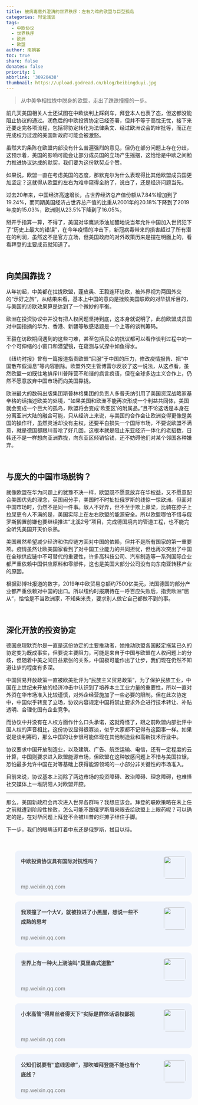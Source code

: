 ```yaml
---
title: 被病毒意外澄清的世界秩序：左右为难的欧盟与巨型孤岛
categories: 时论浅谈
tags:
  - 中欧协议
  - 世界秩序
  - 欧洲
  - 欧盟
author: 南朝客
toc: true
share: false
donates: false
priority: 1
abbrlink: '30920438'
thumbnail: https://upload.godread.cn/blog/beibingduyi.jpg
---
```


> 从中美争相拉拢中脱身的欧盟，走出了跌跌撞撞的一步。

<!-- more -->

前几天美国相关人士还试图在中欧谈判上踩刹车，拜登本人也表了态，但这都没能阻止协议的通过。润色后的中欧投资协定已经签署，但并不等于高忱无忧，接下来还要走完各项流程，包括将协定转化为法律条文、经过欧洲议会的审批等，而正在完成权力过渡的美国新政府可能会被激怒。



虽然大的条陈在欧盟内部没有什么普遍强烈的意见，但仍在部分问题上存在分歧，这预示着，美国的影响可能会让部分成员国的立场产生摇摆，这恰恰是中欧之间勉力推进协议达成的默契，我们要为这份默契点个赞。



如果说，欧盟一直在考虑美国的态度，那默克尔为什么表现得比其他欧盟成员国更加坚定？这就得从欧盟的左右为难中窥得全豹了，说白了，还是经济问题当先。



过去20年来，中国经济高速增长，占世界经济总产值份额从7.84%增加到了19.24%，而同期美国经济占世界总产值的比重从2001年的20.18%下降到了2019年度的15.03%，欧洲则从23.5%下降到了16.05%。



掰开手指算一算，不得了，美国对华鹰派添油加醋地说当年允许中国加入世贸犯下了“历史上最大的错误”，在今年疫情的冲击下，新冠病毒带来的损害超过了所有潜在的利润，虽然这不是官方立场，但美国政府的对外政策历来是摆在明面上的，看看拜登的主要成员就知道了。

<br>

## 向美国靠拢？

从年初起，中美都在拉拢欧盟，蓬皮奥、王毅连环访欧，被外界视为两国外交的“示好之旅”，从结果来看，基本上中国的意向是挫败美国联欧的对华排斥目的，与美国的访欧效果算是达到了一个微妙的平衡。



欧洲在投资协议中并没有把人权问题坚持到底，这本身就说明了，此前欧盟成员国对中国指摘的华为、香港、新疆等敏感话题是一个上等的谈判筹码。



王毅在访欧期间遇到的这些刁难，甚至包括民众的抗议都可以看作谈判过程中的一个个可伸缩的小窗口和潜望镜，在窥测与试探中如鱼得水。



《纽约时报》曾有一篇报道指责欧盟“屈服”于中国的压力，修改疫情报告、把“中国散布假消息”等内容删除。欧盟外交主管博雷尔反驳了这一说法，从这点看，虽然欧盟一如既往地排斥川普阵营不和谐的疯言疯语，但在全球多边主义合作上，仍然不愿意放弃中国市场而向美国靠拢。



欧洲最大的数码出版集团斯普林格集团的负责人多普夫纳引用了美国资深战略家基辛格的话描述欧美的处境，“如果美国和欧洲不能再次形成一个利益共同体，美国就会变成一个巨大的孤岛，欧盟将会变成‘欧亚区’的附属品。”且不论这话是本身在分离亚洲大陆的融合可能，只从经济上来说，与美国的合作会让欧洲变得更像是美国的操作杆，虽然灵活却没有主权，还要平白损失一个国际市场，不要说欧盟不满意，就是德国都跟川普呛了好几回。这根本就是阻止东亚经济一体化的老招数，日韩还不是一样想向亚洲靠拢，向东亚区倾销恰钱，还不妨碍他们对某个邻国各种嫌弃。

<br>

## 与庞大的中国市场脱钩？

就像欧盟在华为问题上的犹豫不决一样，欧盟既不愿意放弃在华权益，又不愿意配合美国优先的理念，英国闹分手，美国时不时扯扯俄罗斯的线惊一惊欧洲。但面对中国市场时，仍然不是同一件事。敌人不好弄，但不至于欺上鼻梁，比骑在脖子上拉屎更令人不满的是，美国实际上在左右欧盟的能源安全。所以欧盟哪怕不惜与俄罗斯搁置前嫌也要继续推进“北溪2号”项目，完成德国境内的管道工程，也不能完全听凭美国开天价杀熟。



美国虽然希望减少经济和供应链方面对中国的依赖，但并不是所有国家的第一重要项。疫情虽然让欧美国家看到了对中国工业能力的共同担忧，但也再次突出了中国在全球供应链中不可替代的重要性，许多高科技公司、汽车制造等一系列国际企业都严重依赖中国供应原料和零部件，这也是美国大部分公司没有向东南亚转移产业的原因。



根据彭博社报道的数字，2019年中欧贸易总额约7500亿美元，法国德国的部分产业都严重依赖对中国的出口。所以纽约时报期待在一呼百应失败后，指责欧洲“屈从”，恰恰是不当欧洲家，不知柴米贵，要求别人做它自己都做不到的事。

<br>

## 深化开放的投资协定

德国总理默克尔是一直是这份协定的主要推动者，她推动欧盟各国敲定拖延已久的协定变为既成事实，但要说主要阻力，可能是来自于中国与欧盟在人权问题上的分歧，但随着中美之间日益紧张的关系，中国极可能作出了让步，我们现在仍然不知道让步的程度有多深。



中国贸易开放政策一直被欧美批评为“民族主义贸易政策”，为了保护民族工业，中国在上世纪末开放的经济冲击中认识到了培养本土工业力量的重要性，所以一直对外资在华市场准入比较谨慎，对外企经营施加了一些必要的限制。但在此次协定中，中国似乎转变了立场，协议内容规定中国将禁止要求外企进行技术转让、补贴透明、合理化国有企业竞争。



而协议中并没有在人权方面作什么口头承诺，这就奇怪了，跟之前欧盟内部批评中国人权的声音相比，这份协议显得很寡淡，似乎大家都不记得有这回事一样。如果说是谈判筹码，那么中国的让步很可能体现在其他制造业和高新技术行业中。



协议要求中国开放制造业，以及建筑、广告、航空运输、电信，还有一定程度的云计算，中国则要求进入欧盟能源市场，但欧盟在这种敏感问题上不惜与美国拉锯，恐怕最多允许中国在对等基础上获得能源领域的一小部分非关键性的市场准入。



目前来说，协议基本上消除了两边市场的投资障碍、政治障碍、理念障碍，也难怪社交媒体上一堆阴阳人对欧盟开腔。



<hr>

那么，美国新政府会再次进入世界各群吗？我想应该会。拜登的联欧策略在未上任之前就遭到阶段性挫败，怎么可能不跟俄罗斯眉来眼去给欧盟上上眼药呢？可以确定的是，在对华问题上拜登不会被川普的烂摊子绊住手脚。



下一步，我们的眼睛该盯着中东还是俄罗斯，拭目以待。

<br>

<br>

<div>
	<ul style="margin: 0;">
        <li style="list-style: none; background: #eef3fc; border-radius: 10px; overflow: hidden; padding: 1rem; margin-bottom: 1rem; cursor: pointer; position: relative; min-height: 90px;">
			<a style="float: left; width: 73%; text-decoration: none;" href="https://mp.weixin.qq.com/s?__biz=MzIzNDE5MTQ4Mw==&mid=2655637799&idx=1&sn=3c9186a8dc211c804d1a1247f5df06d0&chksm=f3475e33c430d725c8b467fb757fe476e7922fd677af63d3caa661edbfb1818dd70d050417de&token=2002906440&lang=zh_CN#rd" target="_blank">
				<span style="width: 100%; color: #444;font-weight: bold; display: inline-block; line-height: 1.6rem;">中欧投资协议具有国际对抗性吗？</span>
				<span style="width: 100%; color: #777; font-size: 14px; line-height: 1rem; position: absolute; left: 1rem; bottom: 1rem;">mp.weixin.qq.com</span>
			</a>
			<img style="max-width: 24%; height: 60px; border-radius: 6px; float: right;" src="https://upload.godread.cn/blog/zhongoutouzi.jpg"/> 
		</li>
        <li style="list-style: none; background: #eef3fc; border-radius: 10px; overflow: hidden; padding: 1rem; margin-bottom: 1rem; cursor: pointer; position: relative; min-height: 90px;">
			<a style="float: left; width: 73%; text-decoration: none;" href="https://mp.weixin.qq.com/s?__biz=MzIzNDE5MTQ4Mw==&mid=2655637679&idx=1&sn=f5aefe6d28886e763b4b8faa40162ee7&chksm=f3475fbbc430d6adf6b2921b01d8336736de546ecb5fb4c38f18e8d9e6407787adbf58b1602b&token=1456400513&lang=zh_CN#rd" target="_blank">
				<span style="width: 100%; color: #444;font-weight: bold; display: inline-block; line-height: 1.6rem;">我顶撞了一个大V，就被拉进了小黑屋，想说一些不成熟的思考</span>
				<span style="width: 100%; color: #777; font-size: 14px; line-height: 1rem; position: absolute; left: 1rem; bottom: 1rem;">mp.weixin.qq.com</span>
			</a>
			<img style="max-width: 24%; height: 60px; border-radius: 6px; float: right;" src="https://upload.godread.cn/blog/wodingzhuangle.jpg"/> 
		</li>
		<li style="list-style: none; background: #eef3fc; border-radius: 10px; overflow: hidden; padding: 1rem; margin-bottom: 1rem; cursor: pointer; position: relative; min-height: 90px;">
			<a style="float: left; width: 73%; text-decoration: none;" href="https://mp.weixin.qq.com/s?__biz=MzIzNDE5MTQ4Mw==&mid=2655637670&idx=1&sn=7981e73e821d0d37f4419097c59c1b19&chksm=f3475fb2c430d6a403892ee948cdcdd2e3e417ffe7b7045fd272f9800878dd22a440dfec902f&token=1337939405&lang=zh_CN#rd" target="_blank">
				<span style="width: 100%; color: #444;font-weight: bold; display: inline-block; line-height: 1.6rem;">世界上有一种火上浇油叫“莫里森式道歉”</span>
				<span style="width: 100%; color: #777; font-size: 14px; line-height: 1rem; position: absolute; left: 1rem; bottom: 1rem;">mp.weixin.qq.com</span>
			</a>
            <img style="max-width: 24%; height: 60px; border-radius: 6px; float: right;" src="https://upload.godread.cn/blog/shijieshangyou.jpg"/>
		</li>
        <li style="list-style: none; background: #eef3fc; border-radius: 10px; overflow: hidden; padding: 1rem; margin-bottom: 1rem; cursor: pointer; position: relative; min-height: 90px;">
			<a style="float: left; width: 73%; text-decoration: none;" href="https://mp.weixin.qq.com/s?__biz=MzIzNDE5MTQ4Mw==&mid=2655637622&idx=1&sn=c250851530fe9ac44130b35152997491&chksm=f3475f62c430d674dfdbb691054f0a2ea7a2426c5b18598243f07648822dcec5e7c80f3da361&token=1565060228&lang=zh_CN#rd" target="_blank">
				<span style="width: 100%; color: #444;font-weight: bold; display: inline-block; line-height: 1.6rem;">小米高管“得屌丝者得天下”实际是群体话语权鄙视</span>
				<span style="width: 100%; color: #777; font-size: 14px; line-height: 1rem; position: absolute; left: 1rem; bottom: 1rem;">mp.weixin.qq.com</span>
			</a>
            <img style="max-width: 24%; height: 60px; border-radius: 6px; float: right;" src="https://upload.godread.cn/blog/xiaomigaoguan.jpg"/>
		</li>
		<li style="list-style: none; background: #eef3fc; border-radius: 10px; overflow: hidden; padding: 1rem; margin-bottom: 1rem; cursor: pointer; position: relative; min-height: 90px;">
			<a style="float: left; width: 73%; text-decoration: none;" href="https://mp.weixin.qq.com/s?__biz=MzIzNDE5MTQ4Mw==&mid=2655637575&idx=1&sn=288fe2e824db1966b7b47b6b986abebd&chksm=f3475f53c430d6450851585a3f6ffa2acb1993b126c9cdba5edeb02e4359700696448b0f825b&token=1565060228&lang=zh_CN#rd" target="_blank">
				<span style="width: 100%; color: #444;font-weight: bold; display: inline-block; line-height: 1.6rem;">公知们说要有“底线思维”，那吹嘘拜登能不能也有个底线？</span>
				<span style="width: 100%; color: #777; font-size: 14px; line-height: 1rem;  position: absolute; left: 1rem; bottom: 1rem;">mp.weixin.qq.com</span>
			</a>
			<img style="max-width: 24%; height: 60px; border-radius: 6px; float: right;" src="https://upload.godread.cn/blog/gongzhimenshuo.jpg"/>
		</li>
	</ul>
</div>